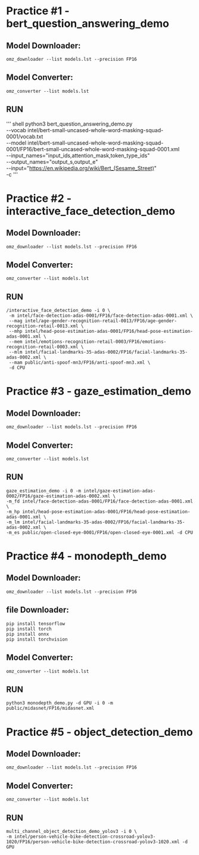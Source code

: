 # Practice #1 - bert_question_answering_demo
## Model Downloader:
``` shell
omz_downloader --list models.lst --precision FP16
```

## Model Converter:
``` shell
omz_converter --list models.lst
```

## RUN
''' shell
 python3 bert_question_answering_demo.py \
 --vocab intel/bert-small-uncased-whole-word-masking-squad-0001/vocab.txt \
 --model intel/bert-small-uncased-whole-word-masking-squad-0001/FP16/bert-small-uncased-whole-word-masking-squad-0001.xml \
 --input_names="input_ids,attention_mask,token_type_ids" \
 --output_names="output_s,output_e" \
 --input="https://en.wikipedia.org/wiki/Bert_(Sesame_Street)" \
 -c
'''


# Practice #2 - interactive_face_detection_demo
## Model Downloader:
``` shell
omz_downloader --list models.lst --precision FP16
```

## Model Converter:
``` shell
omz_converter --list models.lst
```

## RUN
``` shell
/interactive_face_detection_demo -i 0 \
 -m intel/face-detection-adas-0001/FP16/face-detection-adas-0001.xml \
 --mag intel/age-gender-recognition-retail-0013/FP16/age-gender-recognition-retail-0013.xml \
 --mhp intel/head-pose-estimation-adas-0001/FP16/head-pose-estimation-adas-0001.xml \
 --mem intel/emotions-recognition-retail-0003/FP16/emotions-recognition-retail-0003.xml \
 --mlm intel/facial-landmarks-35-adas-0002/FP16/facial-landmarks-35-adas-0002.xml \
 --mam public/anti-spoof-mn3/FP16/anti-spoof-mn3.xml \
 -d CPU
```


# Practice #3 - gaze_estimation_demo
## Model Downloader:
``` shell
omz_downloader --list models.lst --precision FP16
```

## Model Converter:
``` shell
omz_converter --list models.lst
```

## RUN
``` shell
gaze_estimation_demo -i 0 -m intel/gaze-estimation-adas-0002/FP16/gaze-estimation-adas-0002.xml \
-m_fd intel/face-detection-adas-0001/FP16/face-detection-adas-0001.xml \
-m_hp intel/head-pose-estimation-adas-0001/FP16/head-pose-estimation-adas-0001.xml \
-m_lm intel/facial-landmarks-35-adas-0002/FP16/facial-landmarks-35-adas-0002.xml \
-m_es public/open-closed-eye-0001/FP16/open-closed-eye-0001.xml -d CPU
```


# Practice #4 - monodepth_demo
## Model Downloader:
``` shell
omz_downloader --list models.lst --precision FP16
```
## file Downloader:
``` shell
pip install tensorflow
pip install torch
pip install onnx
pip install torchvision
```

## Model Converter:
``` shell
omz_converter --list models.lst
```

## RUN
``` shell
python3 monodepth_demo.py -d GPU -i 0 -m public/midasnet/FP16/midasnet.xml 
```


# Practice #5 - object_detection_demo
## Model Downloader:
``` shell
omz_downloader --list models.lst --precision FP16
```

## Model Converter:
``` shell
omz_converter --list models.lst
```

## RUN
``` shell
multi_channel_object_detection_demo_yolov3 -i 0 \
-m intel/person-vehicle-bike-detection-crossroad-yolov3-1020/FP16/person-vehicle-bike-detection-crossroad-yolov3-1020.xml -d GPU
```

